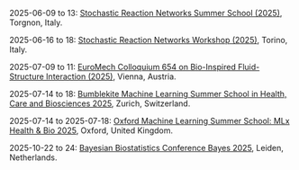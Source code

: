 2025-06-09 to 13: [Stochastic Reaction Networks Summer School (2025)](https://constrained.polito.it/stochastic-reaction-networks-summer-school/ "This summer school focuses on stochastic reaction networks, covering chemical master equations, Gillespie algorithms, and stochastic modeling. Topics include biochemical networks, epidemic modeling, and applications in systems biology, emphasizing probabilistic simulation techniques."), Torgnon, Italy.

2025-06-16 to 18: [Stochastic Reaction Networks Workshop (2025)](https://constrained.polito.it/stochastic-reaction-networks-workshop/ "This workshop focuses on stochastic reaction networks, covering chemical master equations, stochastic simulations, and Markov processes. Topics include biochemical kinetics, epidemic modeling, and applications in systems biology, emphasizing probabilistic approaches to reaction dynamics."), Torino, Italy.

2025-07-09 to 11: [EuroMech Colloquium 654 on Bio-Inspired Fluid-Structure Interaction (2025)](http://654.euromech.org/ "Explores bio-inspired fluid-structure interactions. Topics include computational modeling of biological systems, flow-structure coupling, and applications in biomechanics and engineering design."), Vienna, Austria.

2025-07-14 to 18: [Bumblekite Machine Learning Summer School in Health, Care and Biosciences 2025](https://www.ml.ethz.ch/education/bumblekite-ml-summer-school.html "The summer school trains researchers in machine learning for biosciences, with applications in physics. Topics include neural networks for data analysis, protein structure prediction, and medical imaging. Lectures cover techniques relevant to particle physics and detector data processing."), Zurich, Switzerland.

2025-07-14 to 2025-07-18: [Oxford Machine Learning Summer School: MLx Health & Bio 2025](https://oxfordml.school/ml-health-bio-2025 "OxML Health & Bio explores machine learning in health and biology, with physics overlaps. Topics include bioinformatics, medical imaging, and predictive modeling. Lectures cover techniques for analyzing astrophysical and particle physics data, emphasizing interdisciplinary AI applications."), Oxford, United Kingdom.

2025-10-22 to 24: [Bayesian Biostatistics Conference Bayes 2025](https://www.bayes-pharma.org/ "Bayes 2025 explores Bayesian biostatistics, covering Bayesian inference, clinical trial design, and pharmacometrics. Topics include applications in drug development, personalized medicine, and epidemiology, emphasizing statistical methods for handling uncertainty in biomedical research and decision-making."), Leiden, Netherlands.

